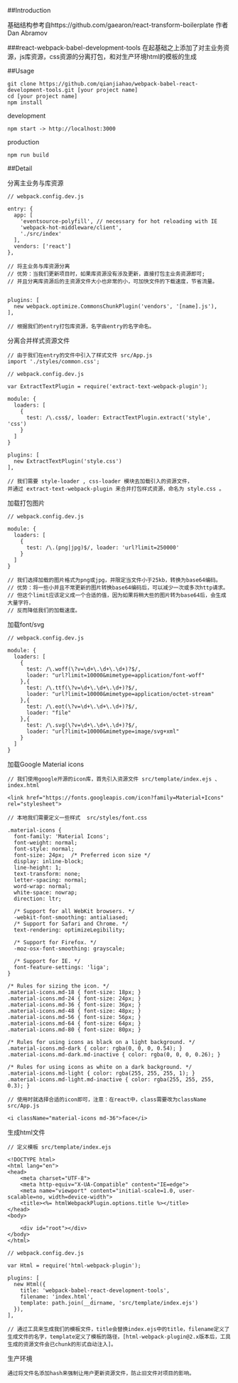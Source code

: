 ##Introduction

基础结构参考自https://github.com/gaearon/react-transform-boilerplate
作者Dan Abramov

###react-webpack-babel-development-tools
在起基础之上添加了对主业务资源，js库资源，css资源的分离打包，和对生产环境html的模板的生成

##Usage

    git clone https://github.com/qianjiahao/webpack-babel-react-development-tools.git [your project name]
    cd [your project name]
    npm install

development
  
    npm start -> http://localhost:3000

production

    npm run build


##Detail

分离主业务与库资源

    // webpack.config.dev.js
    
    entry: {
      app: [
        'eventsource-polyfill', // necessary for hot reloading with IE
        'webpack-hot-middleware/client',
        './src/index'
      ],
      vendors: ['react']
    },

    // 将主业务与库资源分离
    // 优势：当我们更新项目时，如果库资源没有涉及更新，直接打包主业务资源即可;
    // 并且分离库资源后的主资源文件大小也非常的小，可加快文件的下载速度，节省流量。


    plugins: [
      new webpack.optimize.CommonsChunkPlugin('vendors', '[name].js'),
    ],

    // 根据我们的entry打包库资源，名字由entry的名字命名。


分离合并样式资源文件

    // 由于我们在entry的文件中引入了样式文件 src/App.js
    import './styles/common.css';

    // webpack.config.dev.js
    
    var ExtractTextPlugin = require('extract-text-webpack-plugin');
    
    module: {
      loaders: [
        {
          test: /\.css$/, loader: ExtractTextPlugin.extract('style', 'css')
        }
      ]
    }

    plugins: [
      new ExtractTextPlugin('style.css')
    ],

    // 我们需要 style-loader , css-loader 模块去加载引入的资源文件，
    并通过 extract-text-webpack-plugin 来合并打包样式资源，命名为 style.css 。

加载打包图片

    // webpack.config.dev.js
    
    module: {
      loaders: [
        {
          test: /\.(png|jpg)$/, loader: 'url?limit=250000'
        }
      ]
    }

    // 我们选择加载的图片格式为png或jpg，并限定当文件小于25kb，转换为base64编码。
    // 优势：将一些小并且不常更新的图片转换base64编码后，可以减少一次或多次http请求。
    // 但这个limit应该定义成一个合适的值，因为如果将稍大些的图片转为base64后，会生成大量字符，
    // 反而降低我们的加载速度。

加载font/svg

    // webpack.config.dev.js
    
    module: {
      loaders: [
        {
          test: /\.woff(\?v=\d+\.\d+\.\d+)?$/,
          loader: "url?limit=10000&mimetype=application/font-woff"
        },{
          test: /\.ttf(\?v=\d+\.\d+\.\d+)?$/,
          loader: "url?limit=10000&mimetype=application/octet-stream"
        },{
          test: /\.eot(\?v=\d+\.\d+\.\d+)?$/,
          loader: "file"
        },{
          test: /\.svg(\?v=\d+\.\d+\.\d+)?$/,
          loader: "url?limit=10000&mimetype=image/svg+xml"
        }
      ]
    }

加载Google Material icons

    // 我们使用google开源的icon库，首先引入资源文件 src/template/index.ejs 、index.html
    
    <link href="https://fonts.googleapis.com/icon?family=Material+Icons" rel="stylesheet">

    // 本地我们需要定义一些样式  src/styles/font.css
    
    .material-icons {
      font-family: 'Material Icons';
      font-weight: normal;
      font-style: normal;
      font-size: 24px;  /* Preferred icon size */
      display: inline-block;
      line-height: 1;
      text-transform: none;
      letter-spacing: normal;
      word-wrap: normal;
      white-space: nowrap;
      direction: ltr;

      /* Support for all WebKit browsers. */
      -webkit-font-smoothing: antialiased;
      /* Support for Safari and Chrome. */
      text-rendering: optimizeLegibility;

      /* Support for Firefox. */
      -moz-osx-font-smoothing: grayscale;

      /* Support for IE. */
      font-feature-settings: 'liga';
    }

    /* Rules for sizing the icon. */
    .material-icons.md-18 { font-size: 18px; }
    .material-icons.md-24 { font-size: 24px; }
    .material-icons.md-36 { font-size: 36px; }
    .material-icons.md-48 { font-size: 48px; }
    .material-icons.md-56 { font-size: 56px; }
    .material-icons.md-64 { font-size: 64px; }
    .material-icons.md-80 { font-size: 80px; }

    /* Rules for using icons as black on a light background. */
    .material-icons.md-dark { color: rgba(0, 0, 0, 0.54); }
    .material-icons.md-dark.md-inactive { color: rgba(0, 0, 0, 0.26); }

    /* Rules for using icons as white on a dark background. */
    .material-icons.md-light { color: rgba(255, 255, 255, 1); }
    .material-icons.md-light.md-inactive { color: rgba(255, 255, 255, 0.3); }

    // 使用时就选择合适的icon即可，注意：在react中，class需要改为className  src/App.js

    <i className="material-icons md-36">face</i>

生成html文件

    // 定义模板 src/template/index.ejs
    
    <!DOCTYPE html>
    <html lang="en">
    <head>
        <meta charset="UTF-8">
        <meta http-equiv="X-UA-Compatible" content="IE=edge">
        <meta name="viewport" content="initial-scale=1.0, user-scalable=no, width=device-width">
        <title><%= htmlWebpackPlugin.options.title %></title>
    </head>
    <body>

        <div id="root"></div>
    </body>
    </html>

    // webpack.config.dev.js
    
    var Html = require('html-webpack-plugin');

    plugins: [
      new Html({
        title: 'webpack-babel-react-development-tools',
        filename: 'index.html',
        template: path.join(__dirname, 'src/template/index.ejs')
      }),
    ],

    // 通过工具来生成我们的模板文件，title会替换index.ejs中的title，filename定义了生成文件的名字，template定义了模板的路径，[html-webpack-plugin@2.x版本后，工具生成的资源文件会已chunk的形式自动注入]。

生产环境

    通过将文件名添加hash来强制让用户更新资源文件，防止旧文件对项目的影响。



